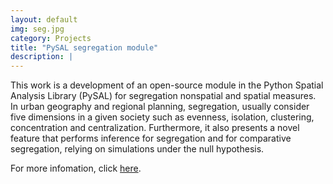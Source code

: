 ```yaml
---
layout: default
img: seg.jpg
category: Projects
title: "PySAL segregation module"
description: |
---
```


This work is a development of an open-source module in the Python Spatial Analysis Library (PySAL) for segregation nonspatial and spatial measures. In urban geography and regional planning, segregation, usually consider five dimensions in a given society such as evenness, isolation, clustering, concentration and centralization. Furthermore, it also presents a novel feature that performs inference for segregation and for comparative segregation, relying on simulations under the null hypothesis.

For more infomation, click [here](https://github.com/renanxcortes/segregation).
